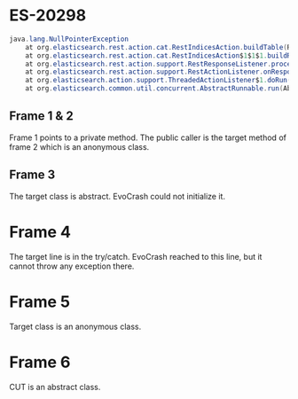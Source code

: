 # ES-20298
```java
java.lang.NullPointerException
    at org.elasticsearch.rest.action.cat.RestIndicesAction.buildTable(RestIndicesAction.java:345)
    at org.elasticsearch.rest.action.cat.RestIndicesAction$1$1$1.buildResponse(RestIndicesAction.java:111)
    at org.elasticsearch.rest.action.support.RestResponseListener.processResponse(RestResponseListener.java:43)
    at org.elasticsearch.rest.action.support.RestActionListener.onResponse(RestActionListener.java:49)
    at org.elasticsearch.action.support.ThreadedActionListener$1.doRun(ThreadedActionListener.java:89)
    at org.elasticsearch.common.util.concurrent.AbstractRunnable.run(AbstractRunnable.java:37)
```

## Frame 1 & 2
Frame 1 points to a private method. The public caller is the target method of frame 2 which is an anonymous class.

## Frame 3
The target class is abstract. EvoCrash could not initialize it.

# Frame 4
The target line is in the try/catch. EvoCrash reached to this line, but it cannot throw any exception there.

# Frame 5
Target class is an anonymous class.

# Frame 6
CUT is an abstract class.
